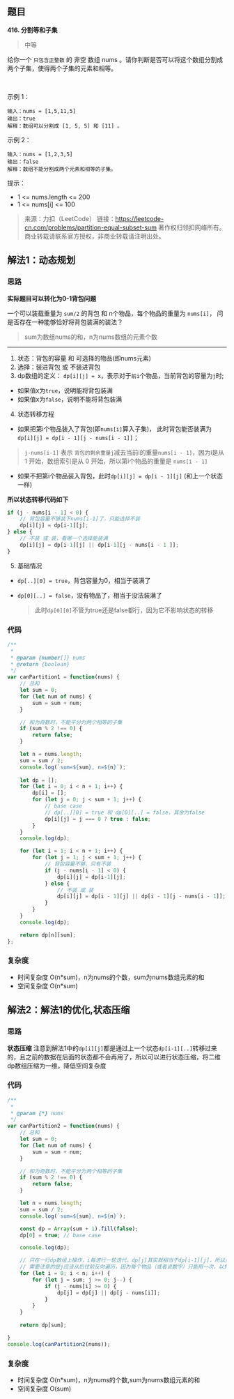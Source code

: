 ## 题目
**416. 分割等和子集**
>中等

给你一个 `只包含正整数` 的 非空 数组 nums 。请你判断是否可以将这个数组分割成两个子集，使得两个子集的元素和相等。

 

示例 1：
```
输入：nums = [1,5,11,5]
输出：true
解释：数组可以分割成 [1, 5, 5] 和 [11] 。
```
示例 2：
```
输入：nums = [1,2,3,5]
输出：false
解释：数组不能分割成两个元素和相等的子集。
```

提示：

* 1 <= nums.length <= 200
* 1 <= nums[i] <= 100

>来源：力扣（LeetCode）
链接：https://leetcode-cn.com/problems/partition-equal-subset-sum
著作权归领扣网络所有。商业转载请联系官方授权，非商业转载请注明出处。
## 解法1：动态规划
### 思路
**实际题目可以转化为0-1背包问题**

一个可以装载重量为 `sum/2` 的背包 和 n个物品，每个物品的重量为 `nums[i]`，
问是否存在一种能够恰好将背包装满的装法？
>sum为数组nums的和，n为nums数组的元素个数

---

1. 状态：背包的容量 和 可选择的物品(即nums元素)
2. 选择：装进背包 或 不装进背包
3. dp数组的定义：
`dp[i][j] = x`，表示对于`前i`个物品，当前背包的容量为`j`时;
* 如果值x为`true`，说明能将背包装满
* 如果值x为`false`，说明不能将背包装满

4. 状态转移方程
* 如果把第i个物品装入了背包(即`nums[i]`算入子集)，
此时背包能否装满为 `dp[i][j] = dp[i - 1][j - nums[i - 1]]`；
>`j-nums[i-1]` 表示 `背包的剩余重量j`减去当前i的重量`nums[i - 1]`，因为i是从 1 开始，数组索引是从 0 开始，所以第i个物品的重量是 `nums[i - 1]`
* 如果不把第i个物品装入背包，此时`dp[i][j] = dp[i - 1][j]` (和上一个状态一样)

**所以状态转移代码如下**

```javascript
if (j - nums[i - 1] < 0) {
    // 背包容量不够装下nums[i-1]了，只能选择不装
    dp[i][j] = dp[i-1][j];
} else {
    // 不装 或 装，看哪一个选择能装满
    dp[i][j] = dp[i-1][j] || dp[i-1][j - nums[i - 1 ]]; 
}
```

5. 基础情况
* `dp[..][0] = true`，背包容量为0，相当于装满了
* `dp[0][..] = false`，没有物品了，相当于没法装满了

  > 此时`dp[0][0]`不管为true还是false都行，因为它不影响状态的转移

### 代码
```javascript
/**
 * 
 * @param {number[]} nums
 * @return {boolean}
 */
var canPartition1 = function(nums) {
    // 总和
    let sum = 0;
    for (let num of nums) {
        sum = sum + num;
    }

    // 和为奇数时，不能平分为两个相等的子集
    if (sum % 2 !== 0) {
        return false;
    }

    let n = nums.length;
    sum = sum / 2;
    console.log(`sum=${sum}, n=${n}`);
    
    let dp = [];
    for (let i = 0; i < n + 1; i++) {
        dp[i] = [];
        for (let j = 0; j < sum + 1; j++) {
            // base case 
            // dp[..][0] = true 和 dp[0][..] = false，其余为false
            dp[i][j] = j === 0 ? true : false;
        }
    }
    console.log(dp);

    for (let i = 1; i < n + 1; i++) {
        for (let j = 1; j < sum + 1; j++) {
            // 背包容量不够，只有不装
            if (j - nums[i - 1] < 0) {
                dp[i][j] = dp[i-1][j];
            } else {
                // 不装 或 装
                dp[i][j] = dp[i - 1][j] || dp[i - 1][j - nums[i - 1]]; 
            }
        }
    }
    console.log(dp);

    return dp[n][sum];
};

```
### 复杂度
* 时间复杂度 O(n*sum)，n为nums的个数，sum为nums数组元素的和
* 空间复杂度 O(n*sum)


## 解法2：解法1的优化,状态压缩
### 思路
**状态压缩**
注意到解法1中的`dp[i][j]`都是通过上一个状态`dp[i-1][..]`转移过来的，且之前的数据在后面的状态都不会再用了，所以可以进行状态压缩，将二维dp数组压缩为一维，降低空间复杂度

### 代码
```javascript
/**
 * 
 * @param {*} nums 
 */
var canPartition2 = function(nums) {
    // 总和
    let sum = 0;
    for (let num of nums) {
        sum = sum + num;
    }

    // 和为奇数时，不能平分为两个相等的子集
    if (sum % 2 !== 0) {
        return false;
    }

    let n = nums.length;
    sum = sum / 2;
    console.log(`sum=${sum}, n=${n}`);

    const dp = Array(sum + 1).fill(false);
    dp[0] = true; // base case

    console.log(dp);

    // 只在一行dp数组上操作，i每进行一轮迭代，dp[j]其实就相当于dp[i-1][j]，所以只需要一维数组就够用了
    // 需要注意的是j应该从后往前反向遍历，因为每个物品（或者说数字）只能用一次，以免之前的结果影响其他的结果
    for (let i = 0; i < n; i++) {
        for (let j = sum; j >= 0; j--) {
            if (j - nums[i] >= 0) {
                dp[j] = dp[j] || dp[j - nums[i]];
            }
        }
    }
       
    return dp[sum];

}
console.log(canPartition2(nums));

```
### 复杂度
* 时间复杂度 O(n*sum)，n为nums的个数,sum为nums数组元素的和
* 空间复杂度 O(sum)